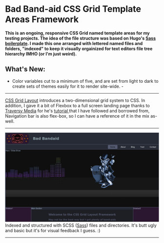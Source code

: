 # Bad Band-aid CSS Grid Template Areas Framework

**This is an ongoing, responsive CSS Grid named template areas for my testing projects. The idea of the file structure was based on Hugo's  [Sass boilerplate](https://github.com/HugoGiraudel/sass-boilerplate). I made this one arranged with lettered named files and folders, "indexed" to keep it visually orgainized for text editors file tree hierarchy IMHO (or I'm just weird).**
## What's New:
- Color variables cut to a minimum of five, and are set from light to dark to create sets of themes easily for it to render site-wide.  -
***
 [CSS Grid Layout](https://developer.mozilla.org/en-US/docs/Web/CSS/CSS_Grid_Layout/Basic_Concepts_of_Grid_Layout) introduces a two-dimensional grid system to CSS. In addition, I gave it a bit of Flexbox to a full screen landing page thanks to [Traversy Media](https://www.youtube.com/channel/UC29ju8bIPH5as8OGnQzwJyA) for he's [tutorial ](https://www.youtube.com/watch?v=oRmQN244Ir0) that I have followed and borrowed from, Navigation bar is also flex-box, so I can have a reference of it in the mix as-well.
***
![Framework Snapshot](preview.jpg  "Thee Grid Yard Framework")
Indexed and structured with SCSS ([Sass](http://sass-lang.com/)) files and directories. It's butt ugly and basic but it's for visual feedback I guess. :)
***
